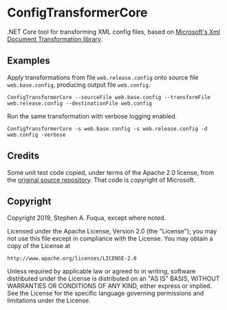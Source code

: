 # ConfigTransformerCore

.NET Core tool for transforming XML config files, based on [Microsoft's Xml
Document Transformation library](https://github.com/aspnet/xdt).

## Examples

Apply transformations from file `web.release.config` onto source file
`web.base.config`, producing output file `web.config`.

```
ConfigTransformerCore --sourceFile web.base.config --transformFile web.release.config --destinationFile web.config
```

Run the same transformation with verbose logging enabled.

```
ConfigTransformerCore -s web.base.config -s web.release.config -d web.config -verbose
```

## Credits

Some unit test code copied, under terms of the Apache 2.0 license, from the
[original source repository](https://github.com/aspnet/xdt). That code is copyright
of Microsoft.

## Copyright

Copyright 2019, Stephen A. Fuqua, except where noted.

Licensed under the Apache License, Version 2.0 (the "License"); you may not use
this file except in compliance with the License. You may obtain a copy of the
License at

    http://www.apache.org/licenses/LICENSE-2.0

Unless required by applicable law or agreed to in writing, software distributed
under the License is distributed on an "AS IS" BASIS, WITHOUT WARRANTIES OR
CONDITIONS OF ANY KIND, either express or implied. See the License for the
specific language governing permissions and limitations under the License.
